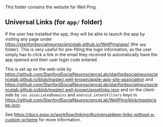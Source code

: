 This folder contains the website for Well Ping.

## Universal Links (for `app/` folder)

If the user has installed the app, they will be able to launch the app by visiting any page under https://stanfordsocialneurosciencelab.github.io/WellPing/app/ (the `app` folder). This is very useful for pre-filling the login information, as the user simply has to click a link in the email they received to automatically have the app opened and their user login code entered.

This is set up on the web-side by https://github.com/StanfordSocialNeuroscienceLab/stanfordsocialneurosciencelab.github.io/blob/master/.well-known/apple-app-site-association and https://github.com/StanfordSocialNeuroscienceLab/stanfordsocialneurosciencelab.github.io/blob/master/.well-known/assetlinks.json and on the client-side by `ios.associatedDomains` and `android.intentFilters` keys in https://github.com/StanfordSocialNeuroscienceLab/WellPing/blob/master/app.json.

See https://docs.expo.io/workflow/linking/#universaldeep-links-without-a-custom-scheme for more information.
